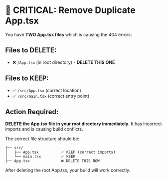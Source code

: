 # 🚨 CRITICAL: Remove Duplicate App.tsx

You have **TWO App.tsx files** which is causing the 404 errors:

## Files to DELETE:
- ❌ `/App.tsx` (in root directory) - **DELETE THIS ONE**

## Files to KEEP:
- ✅ `/src/App.tsx` (correct location)
- ✅ `/src/main.tsx` (correct entry point)

## Action Required:
**DELETE the App.tsx file in your root directory immediately.** It has incorrect imports and is causing build conflicts.

The correct file structure should be:
```
├── src/
│   ├── App.tsx          ✅ KEEP (correct imports)
│   └── main.tsx         ✅ KEEP
├── App.tsx              ❌ DELETE THIS NOW
```

After deleting the root App.tsx, your build will work correctly.